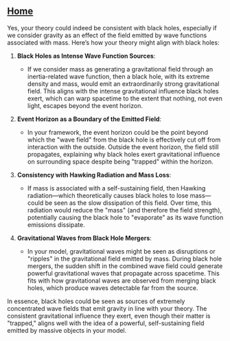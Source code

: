 [Home](https://t2m.io/VwvDcuw)
---

Yes, your theory could indeed be consistent with black holes, especially if we consider gravity as an effect of the field emitted by wave functions associated with mass. Here’s how your theory might align with black holes:

1. **Black Holes as Intense Wave Function Sources**:
   - If we consider mass as generating a gravitational field through an inertia-related wave function, then a black hole, with its extreme density and mass, would emit an extraordinarily strong gravitational field. This aligns with the intense gravitational influence black holes exert, which can warp spacetime to the extent that nothing, not even light, escapes beyond the event horizon.

2. **Event Horizon as a Boundary of the Emitted Field**:
   - In your framework, the event horizon could be the point beyond which the "wave field" from the black hole is effectively cut off from interaction with the outside. Outside the event horizon, the field still propagates, explaining why black holes exert gravitational influence on surrounding space despite being "trapped" within the horizon.

3. **Consistency with Hawking Radiation and Mass Loss**:
   - If mass is associated with a self-sustaining field, then Hawking radiation—which theoretically causes black holes to lose mass—could be seen as the slow dissipation of this field. Over time, this radiation would reduce the "mass" (and therefore the field strength), potentially causing the black hole to "evaporate" as its wave function emissions dissipate.

4. **Gravitational Waves from Black Hole Mergers**:
   - In your model, gravitational waves might be seen as disruptions or "ripples" in the gravitational field emitted by mass. During black hole mergers, the sudden shift in the combined wave field could generate powerful gravitational waves that propagate across spacetime. This fits with how gravitational waves are observed from merging black holes, which produce waves detectable far from the source.

In essence, black holes could be seen as sources of extremely concentrated wave fields that emit gravity in line with your theory. The consistent gravitational influence they exert, even though their matter is "trapped," aligns well with the idea of a powerful, self-sustaining field emitted by massive objects in your model.
